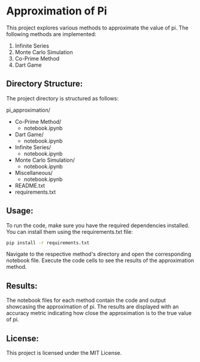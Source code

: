 # Approximation of Pi

This project explores various methods to approximate the value of pi. The following methods are implemented:

1. Infinite Series
2. Monte Carlo Simulation
3. Co-Prime Method
4. Dart Game

## Directory Structure:

The project directory is structured as follows:

pi_approximation/
- Co-Prime Method/
  - notebook.ipynb
- Dart Game/
  - notebook.ipynb
- Infinite Series/
  - notebook.ipynb
- Monte Carlo Simulation/
  - notebook.ipynb
- Miscellaneous/
  - notebook.ipynb
- README.txt
- requirements.txt

## Usage:

To run the code, make sure you have the required dependencies installed. You can install them using the requirements.txt file:

```bash
pip install -r requirements.txt
```

Navigate to the respective method's directory and open the corresponding notebook file. Execute the code cells to see the results of the approximation method.

## Results:

The notebook files for each method contain the code and output showcasing the approximation of pi. The results are displayed with an accuracy metric indicating how close the approximation is to the true value of pi.

## License:

This project is licensed under the MIT License.
